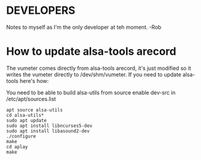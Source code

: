 DEVELOPERS
==========

Notes to myself as I'm the only developer at teh moment.
-Rob

How to update alsa-tools arecord
=================================

The vumeter comes directly from alsa-tools arecord, it's just modified so it writes the vumeter directly to /dev/shm/vumeter. If you need to update alsa-tools here's how:

You need to be able to build alsa-utils from source
enable dev-src in /etc/apt/sources.list

```
apt source alsa-utils
cd alsa-utils*
sudo apt update
sudo apt install libncurses5-dev
sudo apt install libasound2-dev
./configure
make
cd aplay
make
```

